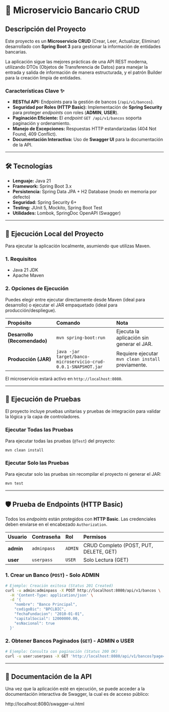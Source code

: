 # 🏦 Microservicio Bancario CRUD

## Descripción del Proyecto

Este proyecto es un **Microservicio CRUD** (Crear, Leer, Actualizar, Eliminar) desarrollado con **Spring Boot 3** para gestionar la información de entidades bancarias.

La aplicación sigue las mejores prácticas de una API REST moderna, utilizando DTOs (Objetos de Transferencia de Datos) para manejar la entrada y salida de información de manera estructurada, y el patrón Builder para la creación limpia de entidades.

### Características Clave ✨

  * **RESTful API:** Endpoints para la gestión de bancos (`/api/v1/bancos`).
  * **Seguridad por Roles (HTTP Basic):** Implementación de **Spring Security** para proteger *endpoints* con roles (**ADMIN**, **USER**).
  * **Paginación Eficiente:** El *endpoint* `GET /api/v1/bancos` soporta paginación y ordenamiento.
  * **Manejo de Excepciones:** Respuestas HTTP estandarizadas (404 Not Found, 409 Conflict).
  * **Documentación Interactiva:** Uso de **Swagger UI** para la documentación de la API.

-----

## 🛠️ Tecnologías

  * **Lenguaje:** Java 21
  * **Framework:** Spring Boot 3.x
  * **Persistencia:** Spring Data JPA + H2 Database (modo en memoria por defecto)
  * **Seguridad:** Spring Security 6+
  * **Testing:** JUnit 5, Mockito, Spring Boot Test
  * **Utilidades:** Lombok, SpringDoc OpenAPI (Swagger)

-----

## 🚀 Ejecución Local del Proyecto

Para ejecutar la aplicación localmente, asumiendo que utilizas Maven.

### 1\. Requisitos

  * Java 21 JDK
  * Apache Maven

### 2\. Opciones de Ejecución

Puedes elegir entre ejecutar directamente desde Maven (ideal para desarrollo) o ejecutar el JAR empaquetado (ideal para producción/despliegue).

| Propósito | Comando | Nota |
| :--- | :--- | :--- |
| **Desarrollo (Recomendado)** | `mvn spring-boot:run` | Ejecuta la aplicación sin generar el JAR. |
| **Producción (JAR)** | `java -jar target/banco-microservicio-crud-0.0.1-SNAPSHOT.jar` | Requiere ejecutar `mvn clean install` previamente. |

El microservicio estará activo en `http://localhost:8080`.

-----

## 🧪 Ejecución de Pruebas

El proyecto incluye pruebas unitarias y pruebas de integración para validar la lógica y la capa de controladores.

### Ejecutar Todas las Pruebas

Para ejecutar todas las pruebas (`@Test`) del proyecto:

```bash
mvn clean install
```

### Ejecutar Solo las Pruebas

Para ejecutar solo las pruebas sin recompilar el proyecto ni generar el JAR:

```bash
mvn test
```

-----

## 🛡️ Prueba de Endpoints (HTTP Basic)

Todos los *endpoints* están protegidos con **HTTP Basic**. Las credenciales deben enviarse en el encabezado `Authorization`.

| Usuario | Contraseña | Rol | Permisos |
| :--- | :--- | :--- | :--- |
| **admin** | `adminpass` | `ADMIN` | CRUD Completo (POST, PUT, DELETE, GET) |
| **user** | `userpass` | `USER` | Solo Lectura (GET) |

### 1\. Crear un Banco (`POST`) - Solo ADMIN

```bash
# Ejemplo: Creación exitosa (Status 201 Created)
curl -u admin:adminpass -X POST http://localhost:8080/api/v1/bancos \
  -H 'Content-Type: application/json' \
  -d '{
    "nombre": "Banco Principal",
    "codigoBic": "BPCLBIC",
    "fechaFundacion": "2010-01-01",
    "capitalSocial": 12000000.00,
    "esNacional": true
  }'
```

### 2\. Obtener Bancos Paginados (`GET`) - ADMIN o USER

```bash
# Ejemplo: Consulta con paginación (Status 200 OK)
curl -u user:userpass -X GET 'http://localhost:8080/api/v1/bancos?page=0&size=5&sort=nombre,desc'
```

-----

## 📄 Documentación de la API

Una vez que la aplicación esté en ejecución, se puede acceder a la documentación interactiva de Swagger, la cual es de acceso público:

http://localhost:8080/swagger-ui.html
